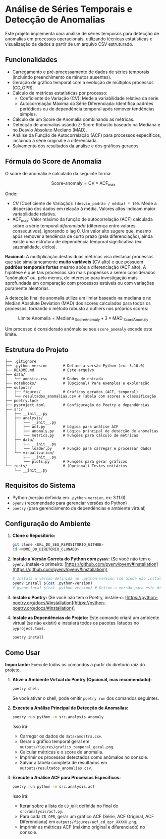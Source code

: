 # Análise de Séries Temporais e Detecção de Anomalias

Este projeto implementa uma análise de séries temporais para detecção de anomalias em processos operacionais, utilizando técnicas estatísticas e visualização de dados a partir de um arquivo CSV estruturado.

## Funcionalidades

- Carregamento e pré-processamento de dados de séries temporais (incluindo preenchimento de minutos ausentes).
- Geração de gráfico temporal com a evolução de múltiplos processos (CD_OPR).
- Cálculo de métricas estatísticas por processo:
    - Coeficiente de Variação (CV): Mede a variabilidade relativa da série.
    - Autocorrelação Máxima da Série Diferenciada: Identifica padrões periódicos ou de dependência temporal após remover tendências simples.
- Cálculo de um Score de Anomalia combinando as métricas.
- Detecção de anomalias usando Z-Score Robusto baseado na Mediana e no Desvio Absoluto Mediano (MAD).
- Análise da Função de Autocorrelação (ACF) para processos específicos, incluindo a série original e a diferenciada.
- Salvamento dos resultados da análise e dos gráficos gerados.

## Fórmula do Score de Anomalia

O score de anomalia é calculado da seguinte forma:

$$
\text{Score-anomaly} = \text{CV} \times \text{ACF}_\text{max}
$$

Onde:
- $CV$ (Coeficiente de Variação): `(desvio_padrão / média) * 100`. Mede a dispersão dos dados em relação à média. Valores altos indicam maior variabilidade relativa.
- $\text{ACF}_\text{max}$: Valor máximo da função de autocorrelação (ACF) calculada sobre a série temporal *diferenciada* (diferença entre valores consecutivos), ignorando o lag 0. Um valor alto sugere que, mesmo após remover a tendência de curto prazo (pela diferenciação), ainda existe uma estrutura de dependência temporal significativa (ex: sazonalidade, ciclos).

**Racional:** A multiplicação destas duas métricas visa destacar processos que são simultaneamente **muito variáveis** (CV alto) e que possuem **padrões temporais fortes** mesmo após a diferenciação (ACF alto). A hipótese é que tais processos são mais propensos a serem considerados "anômalos" ou, pelo menos, de interesse para investigação mais aprofundada em comparação com processos estáveis ou com variações puramente aleatórias.

A detecção final de anomalia utiliza um limiar baseado na mediana e no Median Absolute Deviation (MAD) dos scores calculados para todos os processos, tornando o método robusto a outliers nos próprios scores:

$$
\text{Limite Anomalia} = \text{Mediana}_\text{ ScoreAnomaly} + 3 \times \text{MAD}_\text{ ScoreAnomaly}
$$

Um processo é considerado anômalo se seu `score_anomaly` excede este limite.

## Estrutura do Projeto

```grapql
├── .gitignore
├── .python-version       # Define a versão Python (ex: 3.10.0)
├── README.md             # Este arquivo
├── data/
│   └── amostra.csv       # Dados de entrada
├── notebooks/            # (Opcional) Para exemplos e exploração
├── outputs/
│   ├── figures/          # Gráficos gerados (ACF, temporal)
│   └── resultados_anomalias.csv # Tabela com scores e classificação
├── poetry.lock
├── pyproject.toml        # Configuração do Poetry e dependências
├── src/
│   ├── __init__.py
│   ├── analysis/
│   │   ├── __init__.py
│   │   ├── acf.py        # Lógica para análise ACF
│   │   ├── anomaly.py    # Lógica principal de detecção de anomalias
│   │   └── metrics.py    # Funções para cálculo de métricas
│   ├── data/
│   │   ├── __init__.py
│   │   └── loader.py     # Função para carregar e processar dados
│   └── visualization/
│       ├── __init__.py
│       └── plots.py      # Funções para gerar gráficos
└── tests/                # (Opcional) Testes unitários
    └── __init__.py
```

## Requisitos do Sistema

- Python (versão definida em `.python-version`, ex: 3.11.0)
- `pyenv` (recomendado para gerenciar versões do Python)
- `poetry` (para gerenciamento de dependências e ambiente virtual)

## Configuração do Ambiente

1.  **Clone o Repositório:**
    ```bash
    git clone <URL_DO_SEU_REPOSITORIO_GITHUB>
    cd <NOME_DO_DIRETORIO_CLONADO>
    ```

2.  **Instale a Versão Correta do Python com `pyenv`:**
    (Se você não tem o `pyenv`, instale-o primeiro: [https://github.com/pyenv/pyenv#installation](https://github.com/pyenv/pyenv#installation))
    ```bash
    # Instala a versão definida no .python-version (se ainda não instalada)
    pyenv install $(cat .python-version)
    # pyenv local $(cat .python-version) # Define a versão para este diretório (opcional)
    ```

3.  **Instale o Poetry:**
    (Se você não tem o Poetry, instale-o: [https://python-poetry.org/docs/#installation](https://python-poetry.org/docs/#installation))

4.  **Instale as Dependências do Projeto:**
    Este comando criará um ambiente virtual (se não existir) e instalará todos os pacotes listados no `pyproject.toml`.
    ```bash
    poetry install
    ```

## Como Usar

**Importante:** Execute todos os comandos a partir do diretório raiz do projeto.

1.  **Ative o Ambiente Virtual do Poetry (Opcional, mas recomendado):**
    ```bash
    poetry shell
    ```
    Se você ativar o shell, pode omitir `poetry run` dos comandos seguintes.

2.  **Execute a Análise Principal de Detecção de Anomalias:**
    ```bash
    poetry run python -m src.analysis.anomaly
    ```
    Isso irá:
    - Carregar os dados de `data/amostra.csv`.
    - Gerar o gráfico temporal geral em `outputs/figures/grafico_temporal_geral.png`.
    - Calcular métricas e o score de anomalia.
    - Imprimir os processos detectados como anômalos no console.
    - Salvar a tabela completa de resultados em `outputs/resultados_anomalias.csv`.

3.  **Execute a Análise ACF para Processos Específicos:**
    ```bash
    poetry run python -m src.analysis.acf
    ```
    Isso irá:
    - Iterar sobre a lista de `CD_OPR` definida no final de `src/analysis/acf.py`.
    - Para cada `CD_OPR`, gerar um gráfico ACF (Série, ACF Original, ACF Diferenciada) em `outputs/figures/acf_cd_opr_XXXXX.png`.
    - Imprimir as métricas ACF (máximo original e diferenciado) no console.


